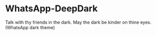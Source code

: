 # WhatsApp-DeepDark
Talk with thy friends in the dark. May the dark be kinder on thine eyes. (WhatsApp dark theme)
